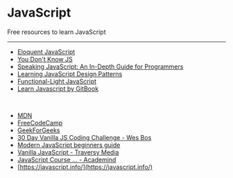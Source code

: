 # JavaScript

Free resources to learn JavaScript

---

- [Eloquent JavaScript](https://eloquentjavascript.net/)
- [You Don't Know JS](https://github.com/getify/You-Dont-Know-JS)
- [Speaking JavaScript: An In-Depth Guide for Programmers](http://speakingjs.com/)
- [Learning JavaScript Design Patterns](https://addyosmani.com/resources/essentialjsdesignpatterns/book/)
- [Functional-Light JavaScript](https://github.com/getify/Functional-Light-JS)
- [Learn Javascript by GitBook](https://legacy.gitbook.com/book/gitbookio/javascript/details)

<br>

- [MDN](https://developer.mozilla.org/bm/docs/Web/JavaScript)
- [FreeCodeCamp](https://www.freecodecamp.org/learn)
- [GeekForGeeks](https://www.geeksforgeeks.org/javascript-tutorial/)
- [30 Day Vanilla JS Coding Challenge - Wes Bos](https://javascript30.com/)
- [Modern JavaScript beginners guide](https://dev.to/victorhazbun/modern-javascript-beginners-guide-part-1-4c10)
- [Vanilla JavaScript - Traversy Media ](https://www.youtube.com/playlist?list=PLillGF-RfqbbnEGy3ROiLWk7JMCuSyQtX)
- [JavaScript Course ... - Academind ](https://www.youtube.com/watch?v=2qDywOS7VAc)
- [https://javascript.info/](https://javascript.info/)
